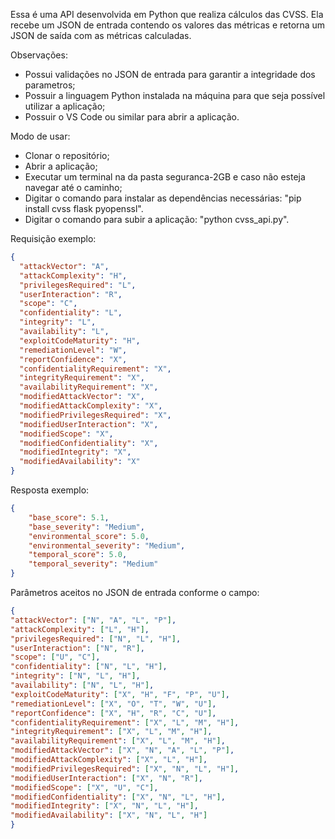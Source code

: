 Essa é uma API desenvolvida em Python que realiza cálculos das CVSS. Ela recebe um JSON de entrada contendo os valores das métricas e retorna um JSON de saída com as métricas calculadas.

Observações:

- Possui validações no JSON de entrada para garantir a integridade dos parametros;
- Possuir a linguagem Python instalada na máquina para que seja possível utilizar a aplicação;
- Possuir o VS Code ou similar para abrir a aplicação.

Modo de usar:  
- Clonar o repositório;  
- Abrir a aplicação;  
- Executar um terminal na da pasta seguranca-2GB e caso não esteja navegar até o caminho;  
- Digitar o comando para instalar as dependências necessárias: "pip install cvss flask pyopenssl".  
- Digitar o comando para subir a aplicação: "python cvss_api.py".

Requisição exemplo:  
````json
{
  "attackVector": "A",  
  "attackComplexity": "H",  
  "privilegesRequired": "L",  
  "userInteraction": "R",  
  "scope": "C",  
  "confidentiality": "L",  
  "integrity": "L",  
  "availability": "L",  
  "exploitCodeMaturity": "H",  
  "remediationLevel": "W",  
  "reportConfidence": "X",  
  "confidentialityRequirement": "X",  
  "integrityRequirement": "X",  
  "availabilityRequirement": "X",  
  "modifiedAttackVector": "X",  
  "modifiedAttackComplexity": "X",  
  "modifiedPrivilegesRequired": "X", 
  "modifiedUserInteraction": "X",  
  "modifiedScope": "X",  
  "modifiedConfidentiality": "X",  
  "modifiedIntegrity": "X",  
  "modifiedAvailability": "X"  
}
````

Resposta exemplo:
````json
{
    "base_score": 5.1,  
    "base_severity": "Medium",  
    "environmental_score": 5.0,  
    "environmental_severity": "Medium",  
    "temporal_score": 5.0,  
    "temporal_severity": "Medium"  
}
````  

Parâmetros aceitos no JSON de entrada conforme o campo:
````json
{
"attackVector": ["N", "A", "L", "P"],
"attackComplexity": ["L", "H"],
"privilegesRequired": ["N", "L", "H"],
"userInteraction": ["N", "R"],
"scope": ["U", "C"],
"confidentiality": ["N", "L", "H"],
"integrity": ["N", "L", "H"],
"availability": ["N", "L", "H"],
"exploitCodeMaturity": ["X", "H", "F", "P", "U"],
"remediationLevel": ["X", "O", "T", "W", "U"],
"reportConfidence": ["X", "H", "R", "C", "U"],
"confidentialityRequirement": ["X", "L", "M", "H"],
"integrityRequirement": ["X", "L", "M", "H"],
"availabilityRequirement": ["X", "L", "M", "H"],
"modifiedAttackVector": ["X", "N", "A", "L", "P"],
"modifiedAttackComplexity": ["X", "L", "H"],
"modifiedPrivilegesRequired": ["X", "N", "L", "H"],
"modifiedUserInteraction": ["X", "N", "R"],
"modifiedScope": ["X", "U", "C"],
"modifiedConfidentiality": ["X", "N", "L", "H"],
"modifiedIntegrity": ["X", "N", "L", "H"],
"modifiedAvailability": ["X", "N", "L", "H"]
}
````
